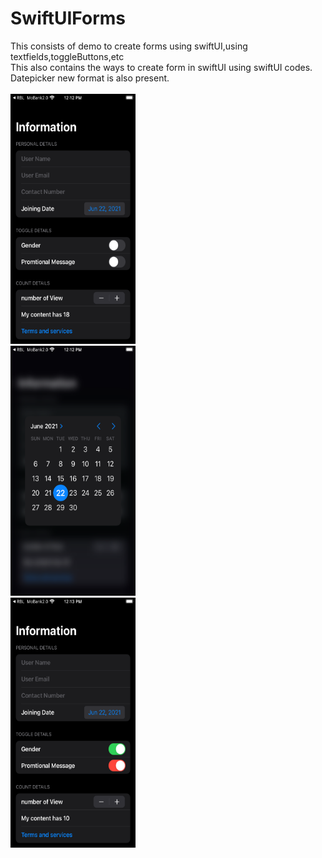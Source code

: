 # SwiftUIForms
This consists of demo to create forms using swiftUI,using textfields,toggleButtons,etc<br>
This also contains the ways to create form in swiftUI using swiftUI codes.<br>
Datepicker new format is also present.<br>
<br>
<img src = "https://github.com/mksmanish/SwiftUIFroms/blob/main/screenshots/Simulator%20Screen%20Shot%20-%20iPhone%208%20-%202021-06-22%20at%2012.12.04.png" width="200" height="400" ><br>
<img src = "https://github.com/mksmanish/SwiftUIFroms/blob/main/screenshots/Simulator%20Screen%20Shot%20-%20iPhone%208%20-%202021-06-22%20at%2012.12.20.png" width="200" height="400" ><br>
<img src = "https://github.com/mksmanish/SwiftUIFroms/blob/main/screenshots/Simulator%20Screen%20Shot%20-%20iPhone%208%20-%202021-06-22%20at%2012.13.33.png" width="200" height="400" ><br>
<br>


